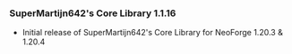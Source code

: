 ### SuperMartijn642's Core Library 1.1.16
- Initial release of SuperMartijn642's Core Library for NeoForge 1.20.3 & 1.20.4

